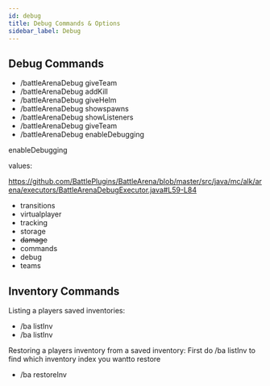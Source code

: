 ```yaml
---
id: debug
title: Debug Commands & Options
sidebar_label: Debug
---
```


## Debug Commands
* /battleArenaDebug giveTeam <player> <team index>
* /battleArenaDebug addKill <player>
* /battleArenaDebug giveHelm <item>
* /battleArenaDebug showspawns <arena>
* /battleArenaDebug showListeners
* /battleArenaDebug giveTeam <team index>
* /battleArenaDebug enableDebugging <section> <on off>

enableDebugging <section> values:

https://github.com/BattlePlugins/BattleArena/blob/master/src/java/mc/alk/arena/executors/BattleArenaDebugExecutor.java#L59-L84

* transitions
* virtualplayer
* tracking
* storage
* <strike>damage</strike>
* commands
* debug
* teams

## Inventory Commands

Listing a players saved inventories:
* /ba listInv <player>
* /ba listInv <player> <index>

Restoring a players inventory from a saved inventory:
First do /ba listInv to find which inventory index you wantto restore
* /ba restoreInv <player> <index>


